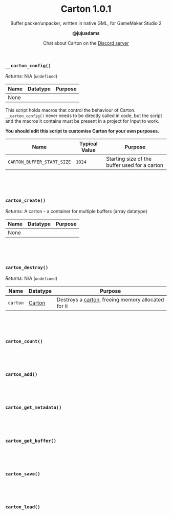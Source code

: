 <h1 align="center">Carton 1.0.1</h1>

<p align="center">Buffer packer/unpacker, written in native GML, for GameMaker Studio 2</p>

<p align="center"><b>@jujuadams</b></p>

<p align="center">Chat about Carton on the <a href="https://discord.gg/8krYCqr">Discord server</a></p>

&nbsp;

### `__carton_config()`

*Returns:* N/A (`undefined`)

|Name|Datatype|Purpose|
|----|--------|-------|
|None|        |       |

This script holds macros that control the behaviour of Carton. `__carton_config()` never needs to be directly called in code, but the script and the macros it contains must be present in a project for Input to work.

**You should edit this script to customise Carton for your own purposes.**

|Name                         |Typical Value|Purpose                                      |
|-----------------------------|-------------|---------------------------------------------|
|`CARTON_BUFFER_START_SIZE`   |`1024`       |Starting size of the buffer used for a carton|

&nbsp;

&nbsp;

### `carton_create()`

*Returns:* A carton - a container for multiple buffers (array datatype)

|Name|Datatype|Purpose|
|----|--------|-------|
|None|        |       |

&nbsp;

&nbsp;

### `carton_destroy()`

*Returns:* N/A (`undefined`)

|Name    |Datatype  |Purpose                                               |
|--------|----------|------------------------------------------------------|
|`carton`|[Carton](README.md#carton_create)|Destroys a [carton](https://github.com/JujuAdams/Carton/blob/master/README.md#carton_create), freeing memory allocated for it|

&nbsp;

&nbsp;

### `carton_count()`

&nbsp;

&nbsp;

### `carton_add()`

&nbsp;

&nbsp;

### `carton_get_metadata()`

&nbsp;

&nbsp;

### `carton_get_buffer()`

&nbsp;

&nbsp;

### `carton_save()`

&nbsp;

&nbsp;

### `carton_load()`

